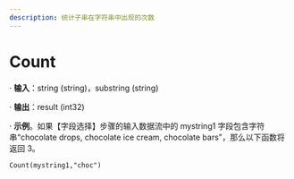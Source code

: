 ```yaml
---
description: 统计子串在字符串中出现的次数
---
```


# Count

· **输入**：string (string)，substring (string)

· **输出**：result (int32)

· **示例**。如果【字段选择】步骤的输入数据流中的 mystring1 字段包含字符串“chocolate drops, chocolate ice cream, chocolate bars”，那么以下函数将返回 3。

`Count(mystring1,"choc")`
